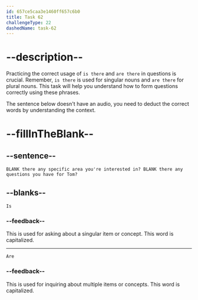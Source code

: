 ```yaml
---
id: 657ce5caa3e1460ff657c6b0
title: Task 62
challengeType: 22
dashedName: task-62
---
```


# --description--

Practicing the correct usage of `is there` and `are there` in questions is crucial. Remember, `is there` is used for singular nouns and `are there` for plural nouns. This task will help you understand how to form questions correctly using these phrases.

The sentence below doesn't have an audio, you need to deduct the correct words by understanding the context.

# --fillInTheBlank--

## --sentence--

`BLANK there any specific area you're interested in? BLANK there any questions you have for Tom?`

## --blanks--

`Is`

### --feedback--

This is used for asking about a singular item or concept. This word is capitalized.

---

`Are`

### --feedback--

This is used for inquiring about multiple items or concepts. This word is capitalized.
